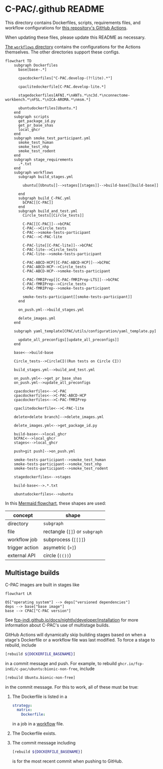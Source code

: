 # C-PAC/.github README

This directory contains Dockerfiles, scripts, requirements files, and workflow configurations for [this repository's GitHub Actions](https://github.com/FCP-INDI/C-PAC/actions).

When updating these files, please update this README as necessary.

[The `workflows` directory](./workflows) contains the configurations for the Actions themselves. The other directories support these configs.

```mermaid
flowchart TD
    subgraph Dockerfiles
      base[base-.*]

      cpacdockerfiles["C-PAC.develop-(?!lite).*"]

      cpaclitedockerfile[C-PAC.develop-lite.*]

      stagedockerfiles[AFNI.*\nANTs.*\nc3d.*\nconnectome-workbench.*\nFSL.*\nICA-AROMA.*\nmsm.*]

      ubuntudockerfiles[Ubuntu.*]
    end
    subgraph scripts
      get_package_id.py
      get_pr_base_shas
      local_ghcr
    end
    subgraph smoke_test_participant.yml
      smoke_test_human
      smoke_test_nhp
      smoke_test_rodent
    end
    subgraph stage_requirements
      .*.txt
    end
    subgraph workflows
      subgraph build_stages.yml

        ubuntu[[Ubnutu]]-->stages[[stages]]-->build-base[[build-base]]

      end
      subgraph build_C-PAC.yml
        bCPAC[[C-PAC]]
      end
      subgraph build_and_test.yml
        Circle_tests[[Circle_tests]]
      
        C-PAC[[C-PAC]]-->bCPAC
        C-PAC-->Circle_tests
        C-PAC-->smoke-tests-participant
        C-PAC-->C-PAC-lite

        C-PAC-lite[[C-PAC-lite]]-->bCPAC
        C-PAC-lite-->Circle_tests
        C-PAC-lite-->smoke-tests-participant

        C-PAC-ABCD-HCP[[C-PAC-ABCD-HCP]]-->bCPAC
        C-PAC-ABCD-HCP-->Circle_tests
        C-PAC-ABCD-HCP-->smoke-tests-participant

        C-PAC-fMRIPrep[[C-PAC-fMRIPrep-LTS]]-->bCPAC
        C-PAC-fMRIPrep-->Circle_tests
        C-PAC-fMRIPrep-->smoke-tests-participant

        smoke-tests-participant[[smoke-tests-participant]]
      end

      on_push.yml-->build_stages.yml

      delete_images.yml
    end

    subgraph yaml_template[CPAC/utils/configuration/yaml_template.py]

      update_all_preconfigs[[update_all_preconfigs]]
    end

    base<-->build-base

    Circle_tests-->CircleCI((Run tests on Circle CI))

    build_stages.yml-->build_and_test.yml

    on_push.yml<-->get_pr_base_shas
    on_push.yml-->update_all_preconfigs

    cpacdockerfiles<-->C-PAC
    cpacdockerfiles<-->C-PAC-ABCD-HCP
    cpacdockerfiles<-->C-PAC-fMRIPrep

    cpaclitedockerfile<-->C-PAC-lite

    delete>delete branch]-->delete_images.yml

    delete_images.yml<-->get_package_id.py

    build-base<-->local_ghcr
    bCPAC<-->local_ghcr
    stages<-->local_ghcr

    push>git push]-->on_push.yml

    smoke-tests-participant-->smoke_test_human
    smoke-tests-participant-->smoke_test_nhp
    smoke-tests-participant-->smoke_test_rodent

    stagedockerfiles<-->stages

    build-base<-->.*.txt

    ubuntudockerfiles<-->ubuntu
```

In this [Mermaid flowchart](https://mermaid.js.org/syntax/flowchart.html), these shapes are used:

concept | shape
---|---
directory | `subgraph`
file | rectangle (`[]`) or `subgraph`
workflow job | subprocess (`[[]]`)
trigger action | asymetric (`>]`)
external API | circle (`(())`)

## Multistage builds

C-PAC images are built in stages like

```mermaid
flowchart LR

OS["operating system"] --> deps["versioned dependencies"]
deps --> base["base image"]
base --> CPAC["C-PAC version"]
```

See [fcp-indi.github.io/docs/nightly/developer/installation](https://fcp-indi.github.io/docs/nightly/developer/installation) for more information about C-PAC's use of multistage builds.

GitHub Actions will dynamically skip building stages based on when a stage's Dockerfile or a workflow file was last modified. To force a stage to rebuild, include

```BASH
[rebuild ${DOCKERFILE_BASENAME}]
```

in a commit message and push. For example, to rebuild `ghcr.io/fcp-indi/c-pac/ubuntu:bionic-non-free`, include

```BASH
[rebuild Ubuntu.bionic-non-free]
```

in the commit message. For this to work, all of these must be true:

1. The Dockerfile is listed in a

   ```YAML
   strategy:
     matrix:
       Dockerfile: 
   ```

   in a job in a [workflow](.workflows) file.
2. The Dockerfile exists.
3. The commit message including

   ```BASH
   [rebuild ${DOCKERFILE_BASENAME}]
   ```

   is for the most recent commit when pushing to GitHub.
